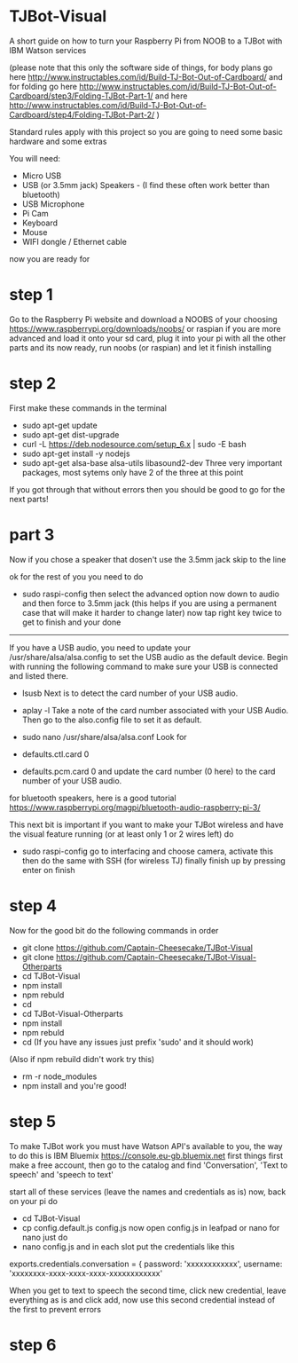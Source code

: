 # TJBot-Visual
A short guide on how to turn your Raspberry Pi from NOOB to a TJBot with IBM Watson services

(please note that this only the software side of things, for body plans go here http://www.instructables.com/id/Build-TJ-Bot-Out-of-Cardboard/ and for folding go here http://www.instructables.com/id/Build-TJ-Bot-Out-of-Cardboard/step3/Folding-TJBot-Part-1/ and here http://www.instructables.com/id/Build-TJ-Bot-Out-of-Cardboard/step4/Folding-TJBot-Part-2/ )

Standard rules apply with this project so you are going to need some basic hardware and some extras

You will need:
- Micro USB
- USB (or 3.5mm jack) Speakers - (I find these often work better than bluetooth)
- USB Microphone
- Pi Cam
- Keyboard
- Mouse
- WIFI dongle / Ethernet cable

now you are ready for 
# step 1

Go to the Raspberry Pi website and download a NOOBS of your choosing https://www.raspberrypi.org/downloads/noobs/ or raspian if you are more advanced and load it onto your sd card, plug it into your pi with all the other parts and its now ready, run noobs (or raspian) and let it finish installing

# step 2

First make these commands in the terminal
- sudo apt-get update
- sudo apt-get dist-upgrade
- curl -L https://deb.nodesource.com/setup_6.x | sudo -E bash
- sudo apt-get install -y nodejs
- sudo apt-get alsa-base alsa-utils libasound2-dev
Three very important packages, most sytems only have 2 of the three at this point

If you got through that without errors then you should be good to go for the next parts!

# part 3

Now if you chose a speaker that dosen't use the 3.5mm jack skip to the line

ok for the rest of you you need to do
- sudo raspi-config
then select the advanced option
now down to audio and then force to 3.5mm jack (this helps if you are using a permanent case that will make it harder to change later)
now tap right key twice to get to finish and your done

----------------------------------------------------------------------------------

If you have a USB audio, you need to update your /usr/share/alsa/alsa.config to set the USB audio as the default device. Begin with running the following command to make sure your USB is connected and listed there.
- lsusb 
Next is to detect the card number of your USB audio.
- aplay -l 
Take a note of the card number associated with your USB Audio. Then go to the also.config file to set it as default.
- sudo nano /usr/share/alsa/alsa.conf
Look for

- defaults.ctl.card 0
- defaults.pcm.card 0
and update the card number (0 here) to the card number of your USB audio.

for bluetooth speakers, here is a good tutorial https://www.raspberrypi.org/magpi/bluetooth-audio-raspberry-pi-3/

This next bit is important if you want to make your TJBot wireless and have the visual feature running (or at least only 1 or 2 wires left) 
do
- sudo raspi-config
go to interfacing and choose camera, activate this
then do the same with SSH (for wireless TJ)
finally finish up by pressing enter on finish

# step 4

Now for the good bit do the following commands in order
- git clone https://github.com/Captain-Cheesecake/TJBot-Visual
- git clone https://github.com/Captain-Cheesecake/TJBot-Visual-Otherparts
- cd TJBot-Visual
- npm install
- npm rebuld
- cd
- cd TJBot-Visual-Otherparts
- npm install
- npm rebuld
- cd
(If you have any issues just prefix 'sudo' and it should work)

(Also if npm rebuild didn't work try this)
- rm -r node_modules
- npm install
and you're good!

# step 5

To make TJBot work you must have Watson API's available to you, the way to do this is IBM Bluemix https://console.eu-gb.bluemix.net
first things first make a free account, then go to the catalog and find 'Conversation', 'Text to speech' and 'speech to text'

start all of these services (leave the names and credentials as is)
now, back on your pi do
- cd TJBot-Visual
- cp config.default.js config.js
now open config.js in leafpad or nano
for nano just do
- nano config.js
and in each slot put the credentials like this

exports.credentials.conversation = {
	password: 'xxxxxxxxxxxx',
	username: 'xxxxxxxx-xxxx-xxxx-xxxx-xxxxxxxxxxxx'

When you get to text to speech the second time, click new credential, leave everything as is and click add, now use this second credential instead of the first to prevent errors
# step 6


